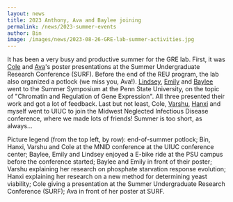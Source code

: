 ```yaml
---
layout: news
title: 2023 Anthony, Ava and Baylee joining
permalink: /news/2023-summer-events
author: Bin
image: /images/news/2023-08-26-GRE-lab-summer-activities.jpg
---
```


It has been a very busy and productive summer for the GRE lab. First, it was [Cole](https://www.binhe-lab.org/members/cole-belcher/) and [Ava](https://www.binhe-lab.org/members/ava-gabrys/)'s poster presentations at the Summer Undergraduate Research Conference (SURF). Before the end of the REU program, the lab also organized a potlock (we miss you, Ava!). [Lindsey](https://www.binhe-lab.org/members/lindsey-snyder), [Emily](https://www.binhe-lab.org/members/emily-m-obrien) and [Baylee](https://www.binhe-lab.org/members/baylee-bruce) went to the Summer Symposium at the Penn State University, on the topic of "Chromatin and Regulation of Gene Expression". All three presented their work and got a lot of feedback. Last but not least, Cole, [Varshu](https://www.binhe-lab.org/members/varshu-saravanakumar/), [Hanxi](https://www.binhe-lab.org/members/hanxi-tang) and myself went to UIUC to join the Midwest Neglected Infectious Disease conference, where we made lots of friends! Summer is too short, as always...

Picture legend (from the top left, by row): end-of-summer potlock; Bin, Hanxi, Varshu and Cole at the MNID conference at the UIUC conference center; Baylee, Emily and Lindsey enjoyed a E-bike ride at the PSU campus before the conference started; Baylee and Emily in front of their poster; Varshu explaining her research on phosphate starvation response evolution; Hanxi explaining her research on a new method for determining yeast viability; Cole giving a presentation at the Summer Undergraduate Research Conference (SURF); Ava in front of her poster at SURF.
